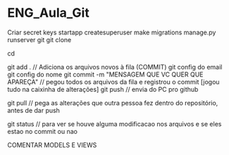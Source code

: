 # ENG_Aula_Git

Criar secret keys
startapp
createsuperuser
make migrations
manage.py runserver
git
git clone <link>

cd <pasta do git>

git add .   // Adiciona os arquivos novos à fila (COMMIT)
git config do email
git config do nome
git commit -m "MENSAGEM QUE VC QUER QUE APAREÇA" // pegou todos os arquivos da fila e registrou o commit [jogou tudo na caixinha de alterações]
git push // envia do PC pro github

git pull // pega as alterações que outra pessoa fez dentro do repositório, antes de dar push

git status // para ver se houve alguma modificacao nos arquivos e se eles estao no commit ou nao

COMENTAR MODELS E VIEWS

